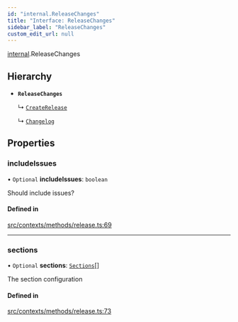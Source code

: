```yaml
---
id: "internal.ReleaseChanges"
title: "Interface: ReleaseChanges"
sidebar_label: "ReleaseChanges"
custom_edit_url: null
---
```


[internal](../modules/internal.md).ReleaseChanges

## Hierarchy

- **`ReleaseChanges`**

  ↳ [`CreateRelease`](internal.CreateRelease.md)

  ↳ [`Changelog`](internal.Changelog.md)

## Properties

### includeIssues

• `Optional` **includeIssues**: `boolean`

Should include issues?

#### Defined in

[src/contexts/methods/release.ts:69](https://github.com/Resnovas/smartcloud/blob/b91f5b4/src/contexts/methods/release.ts#L69)

___

### sections

• `Optional` **sections**: [`Sections`](internal.Sections.md)[]

The section configuration

#### Defined in

[src/contexts/methods/release.ts:73](https://github.com/Resnovas/smartcloud/blob/b91f5b4/src/contexts/methods/release.ts#L73)
